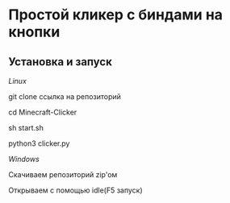 <h1>Простой кликер с биндами на кнопки</h1>

<h2>Установка и запуск</h2>

<i>Linux</i>

<p>git clone ссылка на репозиторий</p>

<p>cd Minecraft-Clicker</p>

<p>sh start.sh</p>

<p>python3 clicker.py</p>

<i>Windows</i>

<p>Скачиваем репозиторий zip'oм</p>

<p>Открываем с помощью idle(F5 запуск)</p> 

